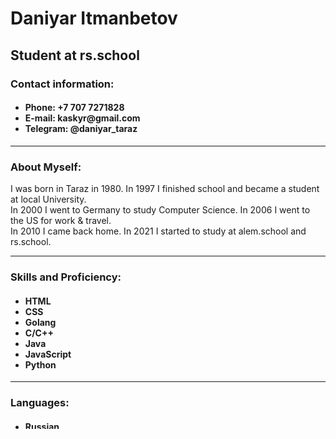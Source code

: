 <h1>Daniyar Itmanbetov</h1>
<h2>Student at rs.school</h2>
<h3>Contact information:</h3>
<h4><ul>
  <li>Phone: +7 707 7271828</li>
  <li>E-mail: kaskyr@gmail.com</li>
  <li>Telegram: @daniyar_taraz</li>
  </ul>
</h4><hr/>
<h3>About Myself:</h3>
I was born in Taraz in 1980. In 1997 I finished school and became a student at local University.<br>
In 2000 I went to Germany to study Computer Science. In 2006 I went to the US for work & travel.<br>
In 2010 I came back home. In 2021 I started to study at alem.school and rs.school.
<hr/>
<h3>Skills and Proficiency:</h3>
<h4><ul>
  <li>HTML</li>
  <li>CSS</li>
  <li>Golang</li>
  <li>C/C++</li>
  <li>Java</li>
  <li>JavaScript</li>
  <li>Python</li>
</ul></h4><hr/>
<h3>Languages:</h3>
<h4><ul>
  <li>Russian</li>
  <li>English</li>
  <li>German</li>
  <li>Kazakh</li>
</ul><h4><hr/>
<h3>Code example:</h3>
<b>
package main<br>

import "fmt"<br>

func main() {<br>
&nbsp;&nbsp;fmt.Println("Hello, World!")<br>
}<br>
</b>
